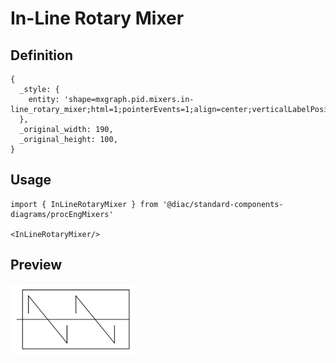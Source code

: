 # In-Line Rotary Mixer

## Definition

```
{
  _style: { 
    entity: 'shape=mxgraph.pid.mixers.in-line_rotary_mixer;html=1;pointerEvents=1;align=center;verticalLabelPosition=bottom;verticalAlign=top;dashed=0;',
  },
  _original_width: 190,
  _original_height: 100,
}
```

## Usage

```
import { InLineRotaryMixer } from '@diac/standard-components-diagrams/procEngMixers'

<InLineRotaryMixer/>
```

## Preview

<img src="./in-line-rotary-mixer.png" width="200"/>
